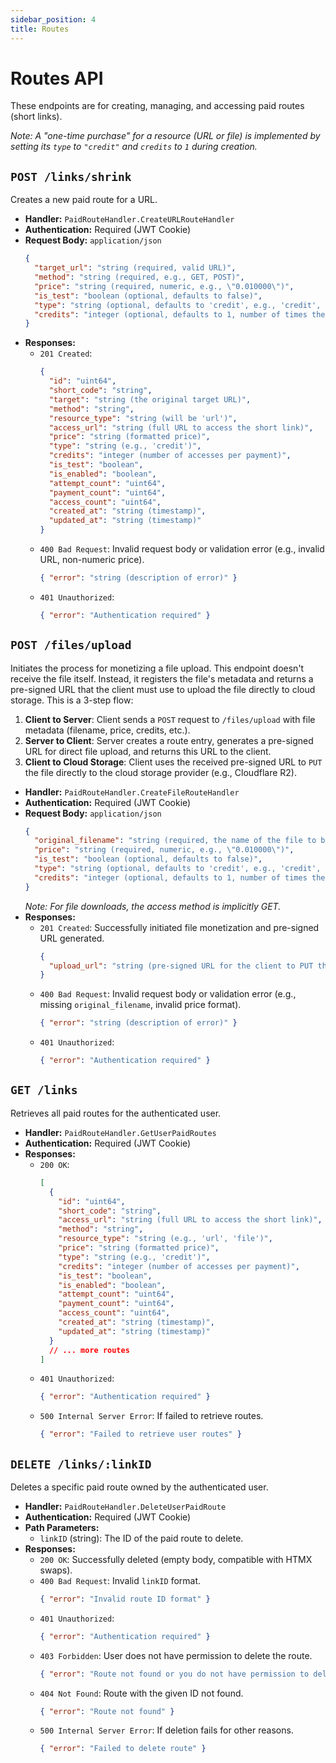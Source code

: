 ```yaml
---
sidebar_position: 4
title: Routes
---
```


# Routes API

These endpoints are for creating, managing, and accessing paid routes (short links).

*Note: A "one-time purchase" for a resource (URL or file) is implemented by setting its `type` to `"credit"` and `credits` to `1` during creation.*

## `POST /links/shrink`

Creates a new paid route for a URL.

-   **Handler:** `PaidRouteHandler.CreateURLRouteHandler`
-   **Authentication:** Required (JWT Cookie)
-   **Request Body:** `application/json`
    ```json
    {
      "target_url": "string (required, valid URL)",
      "method": "string (required, e.g., GET, POST)",
      "price": "string (required, numeric, e.g., \"0.010000\")",
      "is_test": "boolean (optional, defaults to false)",
      "type": "string (optional, defaults to 'credit', e.g., 'credit', 'subscription')",
      "credits": "integer (optional, defaults to 1, number of times the resource can be accessed per payment)"
    }
    ```
-   **Responses:**
    -   `201 Created`:
        ```json
        {
          "id": "uint64",
          "short_code": "string",
          "target": "string (the original target URL)",
          "method": "string",
          "resource_type": "string (will be 'url')",
          "access_url": "string (full URL to access the short link)",
          "price": "string (formatted price)",
          "type": "string (e.g., 'credit')",
          "credits": "integer (number of accesses per payment)",
          "is_test": "boolean",
          "is_enabled": "boolean",
          "attempt_count": "uint64",
          "payment_count": "uint64",
          "access_count": "uint64",
          "created_at": "string (timestamp)",
          "updated_at": "string (timestamp)"
        }
        ```
    -   `400 Bad Request`: Invalid request body or validation error (e.g., invalid URL, non-numeric price).
        ```json
        { "error": "string (description of error)" }
        ```
    -   `401 Unauthorized`:
        ```json
        { "error": "Authentication required" }
        ```

## `POST /files/upload`

Initiates the process for monetizing a file upload. This endpoint doesn't receive the file itself. Instead, it registers the file's metadata and returns a pre-signed URL that the client must use to upload the file directly to cloud storage. This is a 3-step flow:

1.  **Client to Server**: Client sends a `POST` request to `/files/upload` with file metadata (filename, price, credits, etc.).
2.  **Server to Client**: Server creates a route entry, generates a pre-signed URL for direct file upload, and returns this URL to the client.
3.  **Client to Cloud Storage**: Client uses the received pre-signed URL to `PUT` the file directly to the cloud storage provider (e.g., Cloudflare R2).

-   **Handler:** `PaidRouteHandler.CreateFileRouteHandler`
-   **Authentication:** Required (JWT Cookie)
-   **Request Body:** `application/json`
    ```json
    {
      "original_filename": "string (required, the name of the file to be uploaded)",
      "price": "string (required, numeric, e.g., \"0.010000\")",
      "is_test": "boolean (optional, defaults to false)",
      "type": "string (optional, defaults to 'credit', e.g., 'credit', 'subscription')",
      "credits": "integer (optional, defaults to 1, number of times the resource can be accessed per payment)"
    }
    ```
    *Note: For file downloads, the access method is implicitly GET.*
-   **Responses:**
    -   `201 Created`: Successfully initiated file monetization and pre-signed URL generated.
        ```json
        {
          "upload_url": "string (pre-signed URL for the client to PUT the file to)"
        }
        ```
    -   `400 Bad Request`: Invalid request body or validation error (e.g., missing `original_filename`, invalid price format).
        ```json
        { "error": "string (description of error)" }
        ```
    -   `401 Unauthorized`:
        ```json
        { "error": "Authentication required" }
        ```

## `GET /links`

Retrieves all paid routes for the authenticated user.

-   **Handler:** `PaidRouteHandler.GetUserPaidRoutes`
-   **Authentication:** Required (JWT Cookie)
-   **Responses:**
    -   `200 OK`:
        ```json
        [
          {
            "id": "uint64",
            "short_code": "string",
            "access_url": "string (full URL to access the short link)",
            "method": "string",
            "resource_type": "string (e.g., 'url', 'file')",
            "price": "string (formatted price)",
            "type": "string (e.g., 'credit')",
            "credits": "integer (number of accesses per payment)",
            "is_test": "boolean",
            "is_enabled": "boolean",
            "attempt_count": "uint64",
            "payment_count": "uint64",
            "access_count": "uint64",
            "created_at": "string (timestamp)",
            "updated_at": "string (timestamp)"
          }
          // ... more routes
        ]
        ```
    -   `401 Unauthorized`:
        ```json
        { "error": "Authentication required" }
        ```
    -   `500 Internal Server Error`: If failed to retrieve routes.
        ```json
        { "error": "Failed to retrieve user routes" }
        ```

## `DELETE /links/:linkID`

Deletes a specific paid route owned by the authenticated user.

-   **Handler:** `PaidRouteHandler.DeleteUserPaidRoute`
-   **Authentication:** Required (JWT Cookie)
-   **Path Parameters:**
    -   `linkID` (string): The ID of the paid route to delete.
-   **Responses:**
    -   `200 OK`: Successfully deleted (empty body, compatible with HTMX swaps).
    -   `400 Bad Request`: Invalid `linkID` format.
        ```json
        { "error": "Invalid route ID format" }
        ```
    -   `401 Unauthorized`:
        ```json
        { "error": "Authentication required" }
        ```
    -   `403 Forbidden`: User does not have permission to delete the route.
        ```json
        { "error": "Route not found or you do not have permission to delete it" }
        ```
    -   `404 Not Found`: Route with the given ID not found.
        ```json
        { "error": "Route not found" }
        ```
    -   `500 Internal Server Error`: If deletion fails for other reasons.
        ```json
        { "error": "Failed to delete route" }
        ```

<!-- ## `ANY /:shortCode`

Accesses/proxies a paid route after payment verification.
This is the public-facing endpoint for the short links.

-   **Handler:** `PaidRouteHandler.HandlePaidRoute`
-   **Authentication:** Not directly required for this endpoint itself, but payment (X402) is.
-   **Path Parameters:**
    -   `shortCode` (string): The short code of the paid route.
-   **HTTP Methods:** Matches the `method` configured for the specific `shortCode` (e.g., GET, POST).
-   **Behavior:**
    1.  Finds the route by `shortCode`.
    2.  Checks if the request method matches the route's configured method.
    3.  Performs X402 payment verification.
        -   If payment is required, returns `402 Payment Required` with L402 headers.
        -   The `Proxy402-Secret` header will be added to the upstream request if the route owner has a secret configured.
    4.  If payment is successful (or not required/already made), it proxies the request to the `target_url`.
-   **Responses:**
    -   Proxied response from the `target_url` on successful payment and proxying.
    -   `402 Payment Required`: If payment is needed. Headers will contain L402 challenge.
    -   `404 Not Found`: If `shortCode` does not exist or route is disabled.
        ```json
        { "error": "Route not found or is disabled." }
        ```
    -   `405 Method Not Allowed`: If request method does not match the route's configured method.
        ```json
        { "error": "Method [METHOD] not allowed for this route. Allowed: [ALLOWED_METHOD]" }
        ```
    -   `500 Internal Server Error`: For issues like route configuration errors, failure to save purchase records, or proxy setup failures.
    -   `502 Bad Gateway`: If the reverse proxy encounters an error contacting the target server. -->
